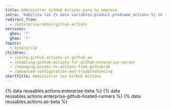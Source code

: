 ```yaml
---
title: Administrar GitHub Actions para tu empresa
intro: 'Habilita las {% data variables.product.prodname_actions %} en {% ifversion ghae %}{% data variables.product.prodname_ghe_managed %}{% else %}{% data variables.product.prodname_ghe_server %}{% endif %}, y administra las políticas y configuraciones de {% data variables.product.prodname_actions %}.'
redirect_from:
  - /enterprise/admin/github-actions
versions:
  ghes: '*'
  ghae: '*'
topics:
  - Enterprise
children:
  - /using-github-actions-in-github-ae
  - /enabling-github-actions-for-github-enterprise-server
  - /managing-access-to-actions-from-githubcom
  - /advanced-configuration-and-troubleshooting
shortTitle: Administrar las GitHub Actions
---
```


{% data reusables.actions.enterprise-beta %}
{% data reusables.actions.enterprise-github-hosted-runners %}
{% data reusables.actions.ae-beta %}

